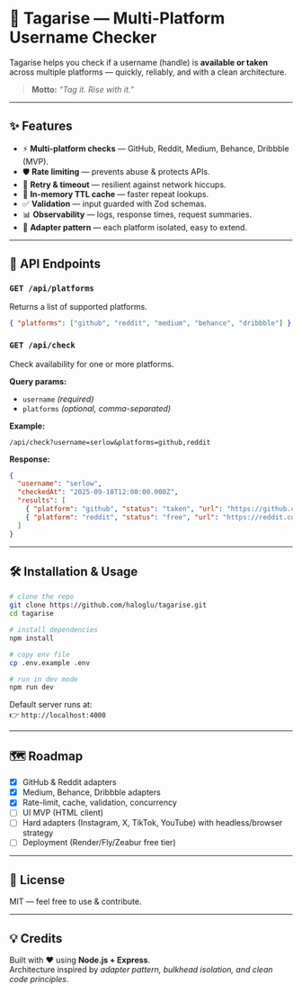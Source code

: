 # 🚀 Tagarise — Multi-Platform Username Checker

Tagarise helps you check if a username (handle) is **available or taken** across multiple platforms — quickly, reliably, and with a clean architecture.  

> **Motto:** *“Tag it. Rise with it.”*

---

## ✨ Features
- ⚡ **Multi-platform checks** — GitHub, Reddit, Medium, Behance, Dribbble (MVP).  
- 🛡 **Rate limiting** — prevents abuse & protects APIs.  
- 🔄 **Retry & timeout** — resilient against network hiccups.  
- 💾 **In-memory TTL cache** — faster repeat lookups.  
- ✅ **Validation** — input guarded with Zod schemas.  
- 📊 **Observability** — logs, response times, request summaries.  
- 🔌 **Adapter pattern** — each platform isolated, easy to extend.

---

## 📡 API Endpoints

### `GET /api/platforms`
Returns a list of supported platforms.  
```json
{ "platforms": ["github", "reddit", "medium", "behance", "dribbble"] }
```

### `GET /api/check`
Check availability for one or more platforms.  

**Query params:**  
- `username` *(required)*  
- `platforms` *(optional, comma-separated)*  

**Example:**  
```
/api/check?username=serlow&platforms=github,reddit
```

**Response:**  
```json
{
  "username": "serlow",
  "checkedAt": "2025-09-18T12:00:00.000Z",
  "results": [
    { "platform": "github", "status": "taken", "url": "https://github.com/serlow", "ms": 182 },
    { "platform": "reddit", "status": "free", "url": "https://reddit.com/user/serlow", "ms": 95 }
  ]
}
```

---

## 🛠 Installation & Usage

```bash
# clone the repo
git clone https://github.com/haloglu/tagarise.git
cd tagarise

# install dependencies
npm install

# copy env file
cp .env.example .env

# run in dev mode
npm run dev
```

Default server runs at:  
👉 `http://localhost:4000`

---

## 🗺 Roadmap
- [x] GitHub & Reddit adapters  
- [x] Medium, Behance, Dribbble adapters  
- [x] Rate-limit, cache, validation, concurrency  
- [ ] UI MVP (HTML client)  
- [ ] Hard adapters (Instagram, X, TikTok, YouTube) with headless/browser strategy  
- [ ] Deployment (Render/Fly/Zeabur free tier)  

---

## 📜 License
MIT — feel free to use & contribute.  

---

## 💡 Credits
Built with ❤️ using **Node.js + Express**.  
Architecture inspired by *adapter pattern, bulkhead isolation, and clean code principles*.
